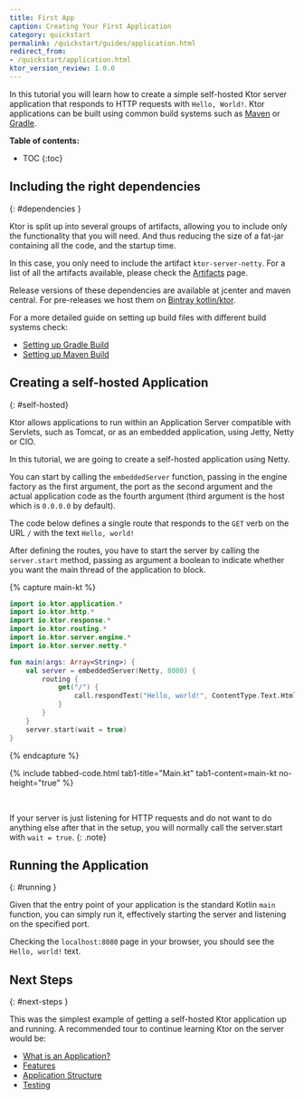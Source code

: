 ```yaml
---
title: First App
caption: Creating Your First Application
category: quickstart
permalink: /quickstart/guides/application.html
redirect_from:
- /quickstart/application.html
ktor_version_review: 1.0.0
---
```


In this tutorial you will learn how to create a simple self-hosted Ktor server application that responds to HTTP requests with `Hello, World!`.
Ktor applications can be built using common build systems such as [Maven](/quickstart/quickstart/maven.html) or [Gradle](/quickstart/quickstart/gradle.html).

**Table of contents:**

* TOC
{:toc}

## Including the right dependencies
{: #dependencies }

Ktor is split up into several groups of artifacts,
allowing you to include only the functionality that you will need. And thus reducing the size of a fat-jar containing all the code, and the startup time.

In this case, you only need to include the artifact `ktor-server-netty`.
For a list of all the artifacts available, please check the [Artifacts](/quickstart/artifacts.html) page.  

Release versions of these dependencies are available at jcenter and maven central.
For pre-releases we host them on [Bintray kotlin/ktor](https://bintray.com/kotlin/ktor).

For a more detailed guide on setting up build files with different build systems check:

* [Setting up Gradle Build](/quickstart/quickstart/gradle.html)
* [Setting up Maven Build](/quickstart/quickstart/maven.html)

## Creating a self-hosted Application
{: #self-hosted}

Ktor allows applications to run within an Application Server compatible with Servlets, such as Tomcat,
or as an embedded application, using Jetty, Netty or CIO.

In this tutorial, we are going to create a self-hosted application using Netty.

You can start by calling the `embeddedServer` function, passing in the engine factory as the first argument,
the port as the second argument and the actual application code as the fourth argument (third argument
is the host which is `0.0.0.0` by default).

The code below defines a single route that responds to the `GET` verb on the URL `/` with
the text `Hello, world!`

After defining the routes, you have to start the server by calling the `server.start` method,
passing as argument a boolean to indicate whether you want the main thread of the application to block.

{% capture main-kt %}
```kotlin
import io.ktor.application.*
import io.ktor.http.*
import io.ktor.response.*
import io.ktor.routing.*
import io.ktor.server.engine.*
import io.ktor.server.netty.*

fun main(args: Array<String>) {
    val server = embeddedServer(Netty, 8080) {
        routing {
            get("/") {
                call.respondText("Hello, world!", ContentType.Text.Html)
            }
        }
    }
    server.start(wait = true)
}
```
{% endcapture %}

{% include tabbed-code.html
    tab1-title="Main.kt" tab1-content=main-kt
    no-height="true"
%}

&nbsp;

If your server is just listening for HTTP requests and do not want to do anything else after that in the setup,
you will normally call the server.start with `wait = true`.
{: .note}

## Running the Application
{: #running }

Given that the entry point of your application is the standard Kotlin `main` function, 
you can simply run it, effectively starting the server and listening on the specified port.

Checking the `localhost:8080` page in your browser, you should see the `Hello, world!` text. 

## Next Steps
{: #next-steps }

This was the simplest example of getting a self-hosted Ktor application up and running. 
A recommended tour to continue learning Ktor on the server would be:

* [What is an Application?](/servers/application.html)
* [Features](/features)
* [Application Structure](/servers/structure.html)
* [Testing](/servers/testing.html)
